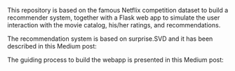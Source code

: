 This repository is based on the famous Netflix competition dataset to build a recommender system, together with a Flask web app to simulate the user interaction with the movie catalog, his/her ratings, and recommendations.

The recommendation system is based on surprise.SVD and it has been described in this Medium post: 

The guiding process to build the webapp is presented in this Medium post:

